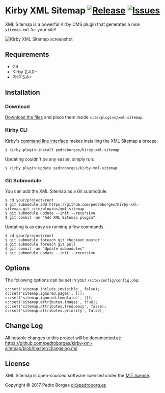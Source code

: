 # Kirby XML Sitemap [![Release](https://img.shields.io/github/release/pedroborges/kirby-xml-sitemap.svg)](https://github.com/pedroborges/kirby-xml-sitemap/releases) [![Issues](https://img.shields.io/github/issues/pedroborges/kirby-xml-sitemap.svg)](https://github.com/pedroborges/kirby-xml-sitemap/issues)

XML Sitemap is a powerful Kirby CMS plugin that generates a nice `sitemap.xml` for your site!

![Kirby XML Sitemap screenshot](https://raw.githubusercontent.com/pedroborges/kirby-xml-sitemap/master/screenshot.png)

## Requirements
- Git
- Kirby 2.4.0+
- PHP 5.4+

## Installation

### Download
[Download the files](https://github.com/pedroborges/kirby-xml-sitemap/archive/master.zip) and place them inside `site/plugins/xml-sitemap`.

### Kirby CLI
Kirby's [command line interface](https://github.com/getkirby/cli) makes installing the XML Sitemap a breeze:

    $ kirby plugin:install pedroborges/kirby-xml-sitemap

Updating couldn't be any easier, simply run:

    $ kirby plugin:update pedroborges/kirby-xml-sitemap

### Git Submodule
You can add the XML Sitemap as a Git submodule.

    $ cd your/project/root
    $ git submodule add https://github.com/pedroborges/kirby-xml-sitemap.git site/plugins/xml-sitemap
    $ git submodule update --init --recursive
    $ git commit -am "Add XML Sitemap plugin"

Updating is as easy as running a few commands.

    $ cd your/project/root
    $ git submodule foreach git checkout master
    $ git submodule foreach git pull
    $ git commit -am "Update submodules"
    $ git submodule update --init --recursive

## Options
The following options can be set in your `/site/config/config.php`:

    c::set('sitemap.include.invisible', false);
    c::set('sitemap.ignored.pages', []);
    c::set('sitemap.ignored.templates', []);
    c::set('sitemap.attributes.images', true);
    c::set('sitemap.attributes.frequency', false);
    c::set('sitemap.attributes.priority', false);

## Change Log
All notable changes to this project will be documented at: <https://github.com/pedroborges/kirby-xml-sitemap/blob/master/changelog.md>

## License
XML Sitemap is open-sourced software licensed under the [MIT license](http://www.opensource.org/licenses/mit-license.php).

Copyright © 2017 Pedro Borges <oi@pedroborg.es>
